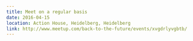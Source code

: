 ```yaml
---
title: Meet on a regular basis
date: 2016-04-15
location: Action House, Heidelberg, Heidelberg
link: http://www.meetup.com/back-to-the-future/events/xvgdrlyvgbtb/
---
```

